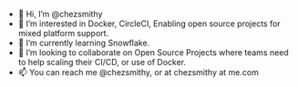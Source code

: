 - 👋 Hi, I’m @chezsmithy
- 👀 I’m interested in Docker, CircleCI, Enabling open source projects for mixed platform support.
- 🌱 I’m currently learning Snowflake.
- 💞️ I’m looking to collaborate on Open Source Projects where teams need to help scaling their CI/CD, or use of Docker.
- 📫 You can reach me @chezsmithy, or at chezsmithy at me.com

<!---
chezsmithy/chezsmithy is a ✨ special ✨ repository because its `README.md` (this file) appears on your GitHub profile.
You can click the Preview link to take a look at your changes.
--->
